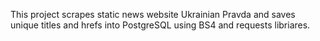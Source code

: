 This project scrapes static news website Ukrainian Pravda and saves unique titles and hrefs into PostgreSQL using BS4 and requests libriares. 
